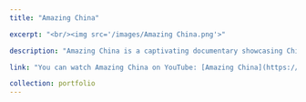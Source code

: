 ```yaml
---
title: "Amazing China"

excerpt: "<br/><img src='/images/Amazing China.png'>"

description: "Amazing China is a captivating documentary showcasing China's breathtaking landscapes, rich culture, and rapid development. Released in 2018, this film takes viewers on a visual journey through some of the country's most iconic landmarks, from the Great Wall and the Terracotta Army to modern marvels like the Shanghai skyline. The documentary highlights China's stunning natural scenery and delves into the nation's impressive economic growth and technological advancements. With stunning cinematography and engaging storytelling, Amazing China offers an insightful look at a country that blends tradition with modernity."

link: "You can watch Amazing China on YouTube: [Amazing China](https://www.youtube.com/watch?v=lI3OI4UhuK4&list=PLjErQil8g4Tv_9JBbFVlaxm47tLPpabUb&index=2)"

collection: portfolio
---
```


